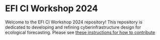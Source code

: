 # EFI CI Workshop 2024

Welcome to the EFI CI Workshop 2024 repository! This repository is dedicated to developing and refining cyberinfrastructure design for ecological forecasting. Please see [these instructions for how to contribute](https://projects.ecoforecast.org/efi-ci-workshop-2024/#how-to-contribute)

